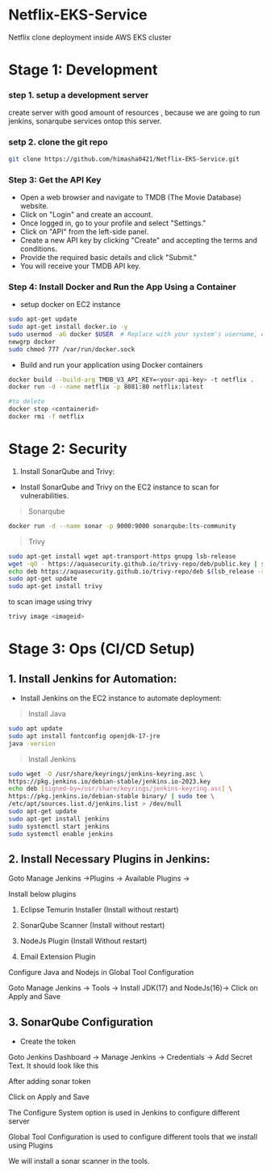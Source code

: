 # Netflix-EKS-Service
Netflix clone deployment inside AWS EKS cluster

# Stage 1: Development

### step 1. setup a development server 

create server with good amount of resources , because we are going to run jenkins, sonarqube services ontop this server.

### setp 2. clone the git repo

```bash
git clone https://github.com/himasha0421/Netflix-EKS-Service.git
```

### Step 3: Get the API Key

* Open a web browser and navigate to TMDB (The Movie Database) website.
* Click on "Login" and create an account.
* Once logged in, go to your profile and select "Settings."
* Click on "API" from the left-side panel.
* Create a new API key by clicking "Create" and accepting the terms and conditions.
* Provide the required basic details and click "Submit."
* You will receive your TMDB API key.

### Step 4: Install Docker and Run the App Using a Container

* setup docker on EC2 instance

```bash
sudo apt-get update
sudo apt-get install docker.io -y
sudo usermod -aG docker $USER  # Replace with your system's username, e.g., 'ubuntu'
newgrp docker
sudo chmod 777 /var/run/docker.sock
```
* Build and run your application using Docker containers

```bash
docker build --build-arg TMDB_V3_API_KEY=<your-api-key> -t netflix .
docker run -d --name netflix -p 8081:80 netflix:latest

#to delete
docker stop <containerid>
docker rmi -f netflix
```


# Stage 2: Security

1. Install SonarQube and Trivy:

* Install SonarQube and Trivy on the EC2 instance to scan for vulnerabilities.

> Sonarqube

```bash
docker run -d --name sonar -p 9000:9000 sonarqube:lts-community
```

> Trivy

```bash
sudo apt-get install wget apt-transport-https gnupg lsb-release
wget -qO - https://aquasecurity.github.io/trivy-repo/deb/public.key | sudo apt-key add -
echo deb https://aquasecurity.github.io/trivy-repo/deb $(lsb_release -sc) main | sudo tee -a /etc/apt/sources.list.d/trivy.list
sudo apt-get update
sudo apt-get install trivy        
```

to scan image using trivy

```bash
trivy image <imageid>
```

# Stage 3: Ops (CI/CD Setup)

## 1. Install Jenkins for Automation:

* Install Jenkins on the EC2 instance to automate deployment: 

> Install Java

```bash
sudo apt update
sudo apt install fontconfig openjdk-17-jre
java -version
```

> Install Jenkins

```bash
sudo wget -O /usr/share/keyrings/jenkins-keyring.asc \
https://pkg.jenkins.io/debian-stable/jenkins.io-2023.key
echo deb [signed-by=/usr/share/keyrings/jenkins-keyring.asc] \
https://pkg.jenkins.io/debian-stable binary/ | sudo tee \
/etc/apt/sources.list.d/jenkins.list > /dev/null
sudo apt-get update
sudo apt-get install jenkins
sudo systemctl start jenkins
sudo systemctl enable jenkins
```

## 2. Install Necessary Plugins in Jenkins:

Goto Manage Jenkins →Plugins → Available Plugins →

Install below plugins

1. Eclipse Temurin Installer (Install without restart)

2. SonarQube Scanner (Install without restart)

3. NodeJs Plugin (Install Without restart)

4. Email Extension Plugin

Configure Java and Nodejs in Global Tool Configuration

Goto Manage Jenkins → Tools → Install JDK(17) and NodeJs(16)→ Click on Apply and Save

## 3. SonarQube Configuration

* Create the token

Goto Jenkins Dashboard → Manage Jenkins → Credentials → Add Secret Text. It should look like this

After adding sonar token

Click on Apply and Save

The Configure System option is used in Jenkins to configure different server

Global Tool Configuration is used to configure different tools that we install using Plugins

We will install a sonar scanner in the tools.
